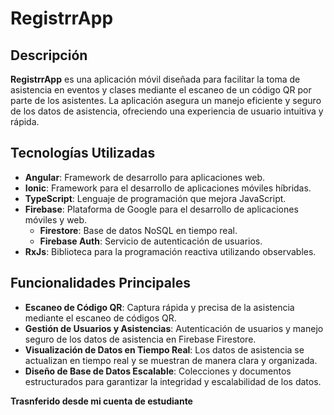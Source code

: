 # RegistrrApp

## Descripción

**RegistrrApp** es una aplicación móvil diseñada para facilitar la toma de asistencia en eventos y clases mediante el escaneo de un código QR por parte de los asistentes. La aplicación asegura un manejo eficiente y seguro de los datos de asistencia, ofreciendo una experiencia de usuario intuitiva y rápida.

## Tecnologías Utilizadas

- **Angular**: Framework de desarrollo para aplicaciones web.
- **Ionic**: Framework para el desarrollo de aplicaciones móviles híbridas.
- **TypeScript**: Lenguaje de programación que mejora JavaScript.
- **Firebase**: Plataforma de Google para el desarrollo de aplicaciones móviles y web.
  - **Firestore**: Base de datos NoSQL en tiempo real.
  - **Firebase Auth**: Servicio de autenticación de usuarios.
- **RxJs**: Biblioteca para la programación reactiva utilizando observables.

## Funcionalidades Principales

- **Escaneo de Código QR**: Captura rápida y precisa de la asistencia mediante el escaneo de códigos QR.
- **Gestión de Usuarios y Asistencias**: Autenticación de usuarios y manejo seguro de los datos de asistencia en Firebase Firestore.
- **Visualización de Datos en Tiempo Real**: Los datos de asistencia se actualizan en tiempo real y se muestran de manera clara y organizada.
- **Diseño de Base de Datos Escalable**: Colecciones y documentos estructurados para garantizar la integridad y escalabilidad de los datos.

 **Trasnferido desde mi cuenta de estudiante**

